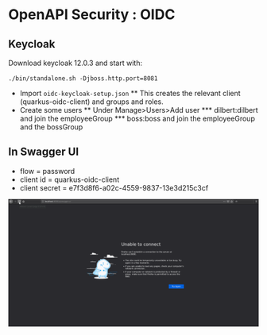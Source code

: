 # OpenAPI Security : OIDC

## Keycloak 
Download keycloak 12.0.3 and start with:

```
./bin/standalone.sh -Djboss.http.port=8081
```

* Import `oidc-keycloak-setup.json`
** This creates the relevant client (quarkus-oidc-client) and groups and roles.
* Create some users
** Under Manage>Users>Add user
*** dilbert:dilbert and join the employeeGroup
*** boss:boss and join the employeeGroup and the bossGroup

## In Swagger UI

* flow = password
* client id = quarkus-oidc-client
* client secret = e7f3d8f6-a02c-4559-9837-13e3d215c3cf

![Screenshot](screenshot_oidc.gif)

